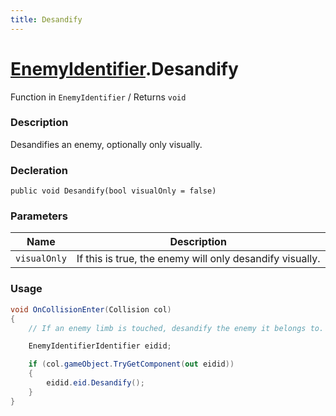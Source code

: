 ```yaml
---
title: Desandify
---
```


# [EnemyIdentifier](../).Desandify

Function in `EnemyIdentifier` / Returns `void`

### Description
Desandifies an enemy, optionally only visually.

### Decleration
`public void Desandify(bool visualOnly = false)`

### Parameters
|Name|Description|
|-|-|
|`visualOnly`|If this is true, the enemy will only desandify visually.|

### Usage 
```cs
void OnCollisionEnter(Collision col) 
{
    // If an enemy limb is touched, desandify the enemy it belongs to.

    EnemyIdentifierIdentifier eidid;

    if (col.gameObject.TryGetComponent(out eidid)) 
    {
        eidid.eid.Desandify();
    }
}
```